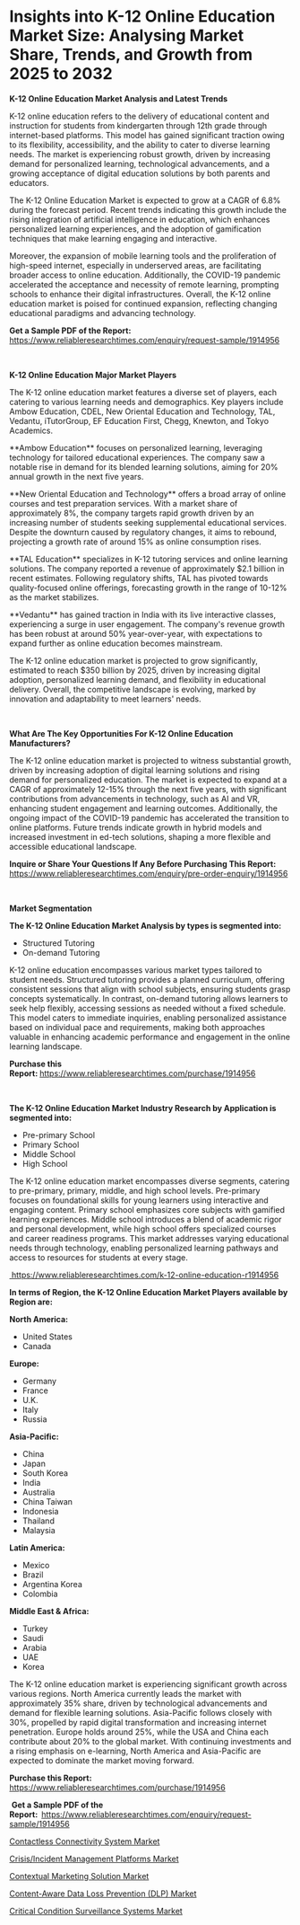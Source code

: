 <p><h1>Insights into K-12 Online Education Market Size: Analysing Market Share, Trends, and Growth from 2025 to 2032</h1></p><p><strong>K-12 Online Education Market Analysis and Latest Trends</strong></p>
<p><p>K-12 online education refers to the delivery of educational content and instruction for students from kindergarten through 12th grade through internet-based platforms. This model has gained significant traction owing to its flexibility, accessibility, and the ability to cater to diverse learning needs. The market is experiencing robust growth, driven by increasing demand for personalized learning, technological advancements, and a growing acceptance of digital education solutions by both parents and educators.</p><p>The K-12 Online Education Market is expected to grow at a CAGR of 6.8% during the forecast period. Recent trends indicating this growth include the rising integration of artificial intelligence in education, which enhances personalized learning experiences, and the adoption of gamification techniques that make learning engaging and interactive. </p><p>Moreover, the expansion of mobile learning tools and the proliferation of high-speed internet, especially in underserved areas, are facilitating broader access to online education. Additionally, the COVID-19 pandemic accelerated the acceptance and necessity of remote learning, prompting schools to enhance their digital infrastructures. Overall, the K-12 online education market is poised for continued expansion, reflecting changing educational paradigms and advancing technology.</p></p>
<p><strong>Get a Sample PDF of the Report:&nbsp;</strong> <a href="https://www.reliableresearchtimes.com/enquiry/request-sample/1914956?utm_campaign=3187&utm_medium=2&utm_source=Github&utm_content=ia&utm_term=11032025&utm_id=k-12-online-education">https://www.reliableresearchtimes.com/enquiry/request-sample/1914956</a></p>
<p>&nbsp;</p>
<p><strong>K-12 Online Education Major Market Players</strong></p>
<p><p>The K-12 online education market features a diverse set of players, each catering to various learning needs and demographics. Key players include Ambow Education, CDEL, New Oriental Education and Technology, TAL, Vedantu, iTutorGroup, EF Education First, Chegg, Knewton, and Tokyo Academics. </p><p>**Ambow Education** focuses on personalized learning, leveraging technology for tailored educational experiences. The company saw a notable rise in demand for its blended learning solutions, aiming for 20% annual growth in the next five years.</p><p>**New Oriental Education and Technology** offers a broad array of online courses and test preparation services. With a market share of approximately 8%, the company targets rapid growth driven by an increasing number of students seeking supplemental educational services. Despite the downturn caused by regulatory changes, it aims to rebound, projecting a growth rate of around 15% as online consumption rises.</p><p>**TAL Education** specializes in K-12 tutoring services and online learning solutions. The company reported a revenue of approximately $2.1 billion in recent estimates. Following regulatory shifts, TAL has pivoted towards quality-focused online offerings, forecasting growth in the range of 10-12% as the market stabilizes.</p><p>**Vedantu** has gained traction in India with its live interactive classes, experiencing a surge in user engagement. The company's revenue growth has been robust at around 50% year-over-year, with expectations to expand further as online education becomes mainstream.</p><p>The K-12 online education market is projected to grow significantly, estimated to reach $350 billion by 2025, driven by increasing digital adoption, personalized learning demand, and flexibility in educational delivery. Overall, the competitive landscape is evolving, marked by innovation and adaptability to meet learners' needs.</p></p>
<p>&nbsp;</p>
<p><strong>What Are The Key Opportunities For K-12 Online Education Manufacturers?</strong></p>
<p><p>The K-12 online education market is projected to witness substantial growth, driven by increasing adoption of digital learning solutions and rising demand for personalized education. The market is expected to expand at a CAGR of approximately 12-15% through the next five years, with significant contributions from advancements in technology, such as AI and VR, enhancing student engagement and learning outcomes. Additionally, the ongoing impact of the COVID-19 pandemic has accelerated the transition to online platforms. Future trends indicate growth in hybrid models and increased investment in ed-tech solutions, shaping a more flexible and accessible educational landscape.</p></p>
<p><strong>Inquire or Share Your Questions If Any Before Purchasing This Report:</strong> <a href="https://www.reliableresearchtimes.com/enquiry/pre-order-enquiry/1914956?utm_campaign=3187&utm_medium=2&utm_source=Github&utm_content=ia&utm_term=11032025&utm_id=k-12-online-education">https://www.reliableresearchtimes.com/enquiry/pre-order-enquiry/1914956</a></p>
<p>&nbsp;</p>
<p><strong>Market Segmentation</strong></p>
<p><strong>The K-12 Online Education Market Analysis by types is segmented into:</strong></p>
<p><ul><li>Structured Tutoring</li><li>On-demand Tutoring</li></ul></p>
<p><p>K-12 online education encompasses various market types tailored to student needs. Structured tutoring provides a planned curriculum, offering consistent sessions that align with school subjects, ensuring students grasp concepts systematically. In contrast, on-demand tutoring allows learners to seek help flexibly, accessing sessions as needed without a fixed schedule. This model caters to immediate inquiries, enabling personalized assistance based on individual pace and requirements, making both approaches valuable in enhancing academic performance and engagement in the online learning landscape.</p></p>
<p><strong>Purchase this Report:&nbsp;</strong><a href="https://www.reliableresearchtimes.com/purchase/1914956?utm_campaign=3187&utm_medium=2&utm_source=Github&utm_content=ia&utm_term=11032025&utm_id=k-12-online-education">https://www.reliableresearchtimes.com/purchase/1914956</a></p>
<p>&nbsp;</p>
<p><strong>The K-12 Online Education Market Industry Research by Application is segmented into:</strong></p>
<p><ul><li>Pre-primary School</li><li>Primary School</li><li>Middle School</li><li>High School</li></ul></p>
<p><p>The K-12 online education market encompasses diverse segments, catering to pre-primary, primary, middle, and high school levels. Pre-primary focuses on foundational skills for young learners using interactive and engaging content. Primary school emphasizes core subjects with gamified learning experiences. Middle school introduces a blend of academic rigor and personal development, while high school offers specialized courses and career readiness programs. This market addresses varying educational needs through technology, enabling personalized learning pathways and access to resources for students at every stage.</p></p>
<p><a href="https://www.reliableresearchtimes.com/k-12-online-education-r1914956?utm_campaign=3187&utm_medium=2&utm_source=Github&utm_content=ia&utm_term=11032025&utm_id=k-12-online-education">&nbsp;https://www.reliableresearchtimes.com/k-12-online-education-r1914956</a></p>
<p><strong>In terms of Region, the K-12 Online Education Market Players available by Region are:</strong></p>
<p>
    <p> <strong> North America: </strong>
        <ul>
            <li>United States</li>
            <li>Canada</li>
        </ul>
        </p> 
    <p> <strong> Europe: </strong>
        <ul>
            <li>Germany</li>
            <li>France</li>
            <li>U.K.</li>
            <li>Italy</li>
            <li>Russia</li>
        </ul>
        </p> 
    <p> <strong> Asia-Pacific: </strong>
        <ul>
            <li>China</li>
            <li>Japan</li>
            <li>South Korea</li>
            <li>India</li>
            <li>Australia</li>
            <li>China Taiwan</li>
            <li>Indonesia</li>
            <li>Thailand</li>
            <li>Malaysia</li>
        </ul>
        </p> 
    <p> <strong> Latin America: </strong>
        <ul>
            <li>Mexico</li>
            <li>Brazil</li>
            <li>Argentina Korea</li>
            <li>Colombia</li>
        </ul>
        </p> 
    <p> <strong> Middle East & Africa: </strong>
        <ul>
            <li>Turkey</li>
            <li>Saudi</li>
            <li>Arabia</li>
            <li>UAE</li>
            <li>Korea</li>
        </ul>
    </p>
    </p>
<p><p>The K-12 online education market is experiencing significant growth across various regions. North America currently leads the market with approximately 35% share, driven by technological advancements and demand for flexible learning solutions. Asia-Pacific follows closely with 30%, propelled by rapid digital transformation and increasing internet penetration. Europe holds around 25%, while the USA and China each contribute about 20% to the global market. With continuing investments and a rising emphasis on e-learning, North America and Asia-Pacific are expected to dominate the market moving forward.</p></p>
<p><strong>Purchase this Report: </strong><a href="https://www.reliableresearchtimes.com/purchase/1914956?utm_campaign=3187&utm_medium=2&utm_source=Github&utm_content=ia&utm_term=11032025&utm_id=k-12-online-education">https://www.reliableresearchtimes.com/purchase/1914956</a></p>
<p>&nbsp;<strong>Get a Sample PDF of the Report:&nbsp;&nbsp;</strong><a href="https://www.reliableresearchtimes.com/enquiry/request-sample/1914956?utm_campaign=3187&utm_medium=2&utm_source=Github&utm_content=ia&utm_term=11032025&utm_id=k-12-online-education">https://www.reliableresearchtimes.com/enquiry/request-sample/1914956</a></p>
<p><strong></strong></p>
<p><p><a href="https://github.com/xtysizov/Market-Research-Report-List-1/blob/main/contactless-connectivity-system-market.md?utm_campaign=3187&utm_medium=2&utm_source=Github&utm_content=ia&utm_term=11032025&utm_id=k-12-online-education">Contactless Connectivity System Market</a></p><p><a href="https://github.com/lefiobakali/Market-Research-Report-List-1/blob/main/crisisincident-management-platforms-market.md?utm_campaign=3187&utm_medium=2&utm_source=Github&utm_content=ia&utm_term=11032025&utm_id=k-12-online-education">Crisis/Incident Management Platforms Market</a></p><p><a href="https://github.com/kaloyhboosh/Market-Research-Report-List-1/blob/main/contextual-marketing-solution-market.md?utm_campaign=3187&utm_medium=2&utm_source=Github&utm_content=ia&utm_term=11032025&utm_id=k-12-online-education">Contextual Marketing Solution Market</a></p><p><a href="https://github.com/xalatieusope/Market-Research-Report-List-1/blob/main/content-aware-data-loss-prevention-dlp-market.md?utm_campaign=3187&utm_medium=2&utm_source=Github&utm_content=ia&utm_term=11032025&utm_id=k-12-online-education">Content-Aware Data Loss Prevention (DLP) Market</a></p><p><a href="https://github.com/stickkinkel/Market-Research-Report-List-1/blob/main/critical-condition-surveillance-systems-market.md?utm_campaign=3187&utm_medium=2&utm_source=Github&utm_content=ia&utm_term=11032025&utm_id=k-12-online-education">Critical Condition Surveillance Systems Market</a></p></p>